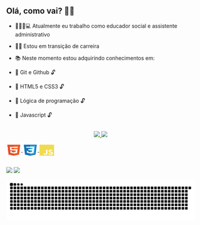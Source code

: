 ## Olá, como vai? 👋🏾


- 👨🏾‍💼💻 Atualmente eu trabalho como educador social e assistente administrativo
- 🤞🏾 Estou em transição de carreira

- 📚 Neste momento estou adquirindo conhecimentos em:


- 📝 Git e Github 🔓    
- 📝 HTML5 e CSS3 🔓
- 📝 Lógica de programação 🔓    
- 📝 Javascript 🔓

##

<div align="center">
  <a href="https://github.com/cleitonds">
  <img height="150em" src="https://github-readme-stats.vercel.app/api?username=cleitonds&show_icons=true&theme=highcontrast&include_all_commits=true&count_private=true"/>
  <img height="150em" src="https://github-readme-stats.vercel.app/api/top-langs/?username=cleitonds&layout=compact&langs_count=7&theme=highcontrast"/>
</div>
  
  <div style="display: inline_block"><br>
    <img align="center" height="30" width="40" src="https://raw.githubusercontent.com/devicons/devicon/master/icons/html5/html5-original.svg">
    <img align="center" height="30" width="40" src="https://raw.githubusercontent.com/devicons/devicon/master/icons/css3/css3-original.svg">
    <img align="center" height="30" width="40" src="https://raw.githubusercontent.com/devicons/devicon/master/icons/javascript/javascript-plain.svg">
   </div>
  
  ##
  
  <div> 
    <a href="https://instagram.com/_cleitonds" target="_blank"><img src="https://img.shields.io/badge/-Instagram-%23E4405F?style=for-the-badge&logo=instagram&logoColor=white" target="_blank"></a>
    <a href = "mailto:cleitoonsccp@gmail.com"><img src="https://img.shields.io/badge/Gmail-D14836?style=for-the-badge&logo=gmail&logoColor=white" target="_blank"></a>
    
  
   </div>
  
   ![Snake animation](https://github.com/cleitonds/cleitonds/blob/output/github-contribution-grid-snake.svg)
 
